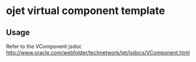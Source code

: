 # ojet virtual component template

## Usage
Refer to the VComponent jsdoc
http://www.oracle.com/webfolder/technetwork/jet/jsdocs/VComponent.html